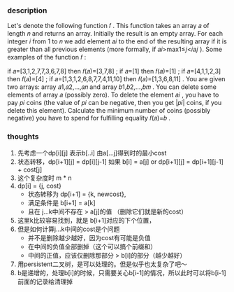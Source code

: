 ### description

Let's denote the following function 𝑓
. This function takes an array 𝑎
of length 𝑛
and returns an array. Initially the result is an empty array. For each integer 𝑖
from 1
to 𝑛
we add element 𝑎𝑖
to the end of the resulting array if it is greater than all previous elements (more formally, if 𝑎𝑖>max1≤𝑗<𝑖𝑎𝑗
). Some examples of the function 𝑓
:

if 𝑎=[3,1,2,7,7,3,6,7,8]
then 𝑓(𝑎)=[3,7,8]
;
if 𝑎=[1]
then 𝑓(𝑎)=[1]
;
if 𝑎=[4,1,1,2,3]
then 𝑓(𝑎)=[4]
;
if 𝑎=[1,3,1,2,6,8,7,7,4,11,10]
then 𝑓(𝑎)=[1,3,6,8,11]
.
You are given two arrays: array 𝑎1,𝑎2,…,𝑎𝑛
and array 𝑏1,𝑏2,…,𝑏𝑚
. You can delete some elements of array 𝑎
(possibly zero). To delete the element 𝑎𝑖
, you have to pay 𝑝𝑖
coins (the value of 𝑝𝑖
can be negative, then you get |𝑝𝑖|
coins, if you delete this element). Calculate the minimum number of coins (possibly negative) you have to spend for
fulfilling equality 𝑓(𝑎)=𝑏
.

### thoughts

1. 先考虑一个dp[i][j] 表示b[..i] 由a[...j]得到时的最小cost
2. 状态转移，dp[i+1][j] = dp[i][j-1] 如果 b[i] = a[j]
   or dp[i+1][j] = dp[i+1][j-1] + cost[j]
3. 这个复杂度时 m * n
4. dp[i] = {j, cost}
    - 状态转移为 dp[i+1] = {k, newcost},
    - 满足条件是 b[i+1] = a[k]
    - 且在 j...k中间不存在 > a[j]的值 （删除它们就是新的cost）
5. 这里k比较容易找到，就是 b[i+1]对应的下个位置，
6. 但是如何计算j...k中间的cost是个问题
    - 并不是删除越少越好，因为cost有可能是负值
    - 在中间的负值全部删掉（这个可以搞个前缀和）
    - 中间的正值，应该仅删除那部分 > b[i]的部分（越少越好）
7. 用persistent二叉树，是可以处理的。但是似乎也太复杂了吧～
8. b是递增的，处理b[i]的时候，只需要关心b[i-1]的情况，所以此时可以将b[i-1]前面的记录给清理掉